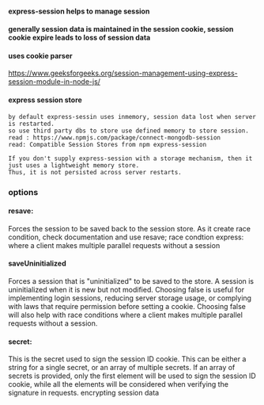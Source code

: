 #### express-session helps to manage session

#### generally session data is maintained in the session cookie, session cookie expire leads to loss of session data

#### uses cookie parser


https://www.geeksforgeeks.org/session-management-using-express-session-module-in-node-js/

#### express session store

	by default express-sessin uses inmemory, session data lost when server is restarted.
	so use third party dbs to store use defined memory to store session.
	read : https://www.npmjs.com/package/connect-mongodb-session
	read: Compatible Session Stores from npm express-session
	
	If you don't supply express-session with a storage mechanism, then it just uses a lightweight memory store. 
	Thus, it is not persisted across server restarts.


### options

####	resave:
	
  Forces the session to be saved back to the session store.
	As it create race condition, check documentation and use resave;
	race condtion express: where a client makes multiple parallel requests without a session

####	saveUninitialized
	
  Forces a session that is "uninitialized" to be saved to the store. 
	A session is uninitialized when it is new but not modified. 
	Choosing false is useful for implementing login sessions, 
	reducing server storage usage, or complying with laws that require permission before setting a cookie. 
	Choosing false will also help with race conditions where a client makes multiple parallel requests 
	without a session.

####	secret:
	
  This is the secret used to sign the session ID cookie. 
	This can be either a string for a single secret, or an array of multiple secrets. 
	If an array of secrets is provided, only the first element will be used to sign the session ID cookie, 
	while all the elements will be considered when verifying the signature in requests.
	encrypting session data
